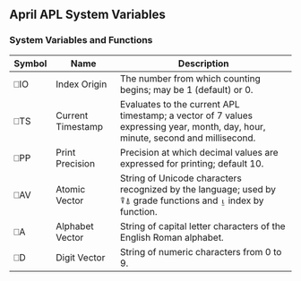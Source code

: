 <!-- TITLE/ -->

## April APL System Variables

<!-- /TITLE -->

### System Variables and Functions

|Symbol|Name             |Description|
|------|-----------------|-----------|
|⎕IO   |Index Origin     |The number from which counting begins; may be 1 (default) or 0.|
|⎕TS   |Current Timestamp|Evaluates to the current APL timestamp; a vector of 7 values expressing year, month, day, hour, minute, second and millisecond.|
|⎕PP   |Print Precision  |Precision at which decimal values are expressed for printing; default 10.|
|⎕AV   |Atomic Vector    |String of Unicode characters recognized by the language; used by ⍒⍋ grade functions and ⍸ index by function.|
|⎕A    |Alphabet Vector  |String of capital letter characters of the English Roman alphabet.|
|⎕D    |Digit Vector     |String of numeric characters from 0 to 9.|
